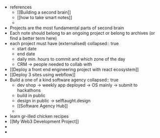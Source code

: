 - references 
	- [[Building a second brain]]
	- [[how to take smart notes]]
	- 
- Projects are the most fundamental parts of second brain
- Each note should belong to an ongoing project or belong to archives (or find a better term here)
- each project must have (externalised)
  collapsed:: true
	- start date
	- end date
	- daily min. hours to commit and which zone of the day
	- CRM -> people needed to collab with
- [[Deploy a front end engineering project with react ecosystem]]
- [[Deploy 3 sites using webflow]]
- Build a one of a kind software agency
  collapsed:: true
	- dev shop -> weekly app deployed -> OS mainly -> submit to hackathons
	- build in public
	- design in public -> selftaught.design
	- [[Software Agency Hub]]
	-
- learn gr-illed chicken recipes
- [[My Web3 Development Project]]
-
-